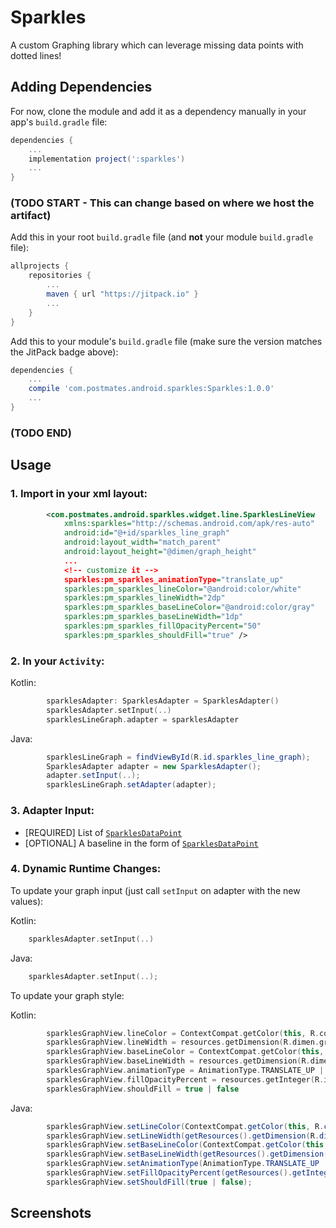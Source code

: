 # Sparkles

A custom Graphing library which can leverage missing data points with dotted lines!

## Adding Dependencies

For now, clone the module and add it as a dependency manually in your app's `build.gradle` file:
```gradle
dependencies {
	...
	implementation project(':sparkles')
	...
}
```

### (TODO START - This can change based on where we host the artifact)

Add this in your root `build.gradle` file (and **not** your module `build.gradle` file):

```gradle
allprojects {
	repositories {
		...
		maven { url "https://jitpack.io" }
		...
	}
}
```

Add this to your module's `build.gradle` file (make sure the version matches the JitPack badge above):

```gradle
dependencies {
	...
	compile 'com.postmates.android.sparkles:Sparkles:1.0.0'
	...
}
```

### (TODO END)


## Usage

### 1. Import in your xml layout:

```xml
        <com.postmates.android.sparkles.widget.line.SparklesLineView
            xmlns:sparkles="http://schemas.android.com/apk/res-auto"                                                         
            android:id="@+id/sparkles_line_graph"
            android:layout_width="match_parent"
            android:layout_height="@dimen/graph_height"
            ...  
            <!-- customize it -->                                                       
            sparkles:pm_sparkles_animationType="translate_up"
            sparkles:pm_sparkles_lineColor="@android:color/white"
            sparkles:pm_sparkles_lineWidth="2dp"
            sparkles:pm_sparkles_baseLineColor="@android:color/gray"
            sparkles:pm_sparkles_baseLineWidth="1dp"
            sparkles:pm_sparkles_fillOpacityPercent="50"
            sparkles:pm_sparkles_shouldFill="true" />
```

### 2. In your `Activity`:

Kotlin: 

```kotlin
        sparklesAdapter: SparklesAdapter = SparklesAdapter()
        sparklesAdapter.setInput(..)
        sparklesLineGraph.adapter = sparklesAdapter
```

Java: 

```java
        sparklesLineGraph = findViewById(R.id.sparkles_line_graph);
        SparklesAdapter adapter = new SparklesAdapter();
        adapter.setInput(..);
        sparklesLineGraph.setAdapter(adapter);
```

### 3. Adapter Input: 

- [REQUIRED] List of [`SparklesDataPoint`](https://github.com/postmates/sparkles-android/blob/master/sparkles/src/main/java/com/postmates/android/sparkles/model/SparklesDataPoint.kt) 
- [OPTIONAL] A baseline in the form of [`SparklesDataPoint`](https://github.com/postmates/sparkles-android/blob/master/sparkles/src/main/java/com/postmates/android/sparkles/model/SparklesDataPoint.kt) 

### 4. Dynamic Runtime Changes:

To update your graph input (just call `setInput` on adapter with the new values):

Kotlin: 

``` kotlin
    sparklesAdapter.setInput(..)
```

Java: 

``` kotlin
    sparklesAdapter.setInput(..);
```

To update your graph style:

Kotlin: 

``` kotlin
        sparklesGraphView.lineColor = ContextCompat.getColor(this, R.color.primary)
        sparklesGraphView.lineWidth = resources.getDimension(R.dimen.graph_line_width)
        sparklesGraphView.baseLineColor = ContextCompat.getColor(this, R.color.accent)
        sparklesGraphView.baseLineWidth = resources.getDimension(R.dimen.graph_base_line_width)
        sparklesGraphView.animationType = AnimationType.TRANSLATE_UP | AnimationType.LINE_PATH
        sparklesGraphView.fillOpacityPercent = resources.getInteger(R.integer.fill_percent)
        sparklesGraphView.shouldFill = true | false
```

Java: 

``` java
        sparklesGraphView.setLineColor(ContextCompat.getColor(this, R.color.primary));
        sparklesGraphView.setLineWidth(getResources().getDimension(R.dimen.graph_line_width));
        sparklesGraphView.setBaseLineColor(ContextCompat.getColor(this, R.color.accent));
        sparklesGraphView.setBaseLineWidth(getResources().getDimension(R.dimen.graph_base_line_width));
        sparklesGraphView.setAnimationType(AnimationType.TRANSLATE_UP | AnimationType.LINE_PATH);
        sparklesGraphView.setFillOpacityPercent(getResources().getInteger(R.integer.fill_percent));
        sparklesGraphView.setShouldFill(true | false);
```

## Screenshots




